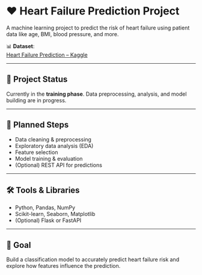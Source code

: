 # ❤️ Heart Failure Prediction Project

A machine learning project to predict the risk of heart failure using patient data like age, BMI, blood pressure, and more.

📊 **Dataset**:  
[Heart Failure Prediction – Kaggle](https://www.kaggle.com/datasets/fedesoriano/heart-failure-prediction)

---

## 🔧 Project Status

Currently in the **training phase**. Data preprocessing, analysis, and model building are in progress.

---

## 📁 Planned Steps

- Data cleaning & preprocessing  
- Exploratory data analysis (EDA)  
- Feature selection  
- Model training & evaluation  
- (Optional) REST API for predictions  

---

## 🛠 Tools & Libraries

- Python, Pandas, NumPy  
- Scikit-learn, Seaborn, Matplotlib  
- (Optional) Flask or FastAPI  

---

## 📌 Goal

Build a classification model to accurately predict heart failure risk and explore how features influence the prediction.

